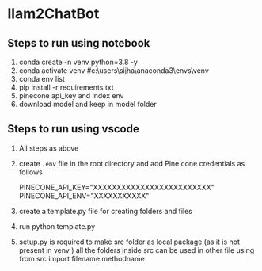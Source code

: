# llam2ChatBot

## Steps to run using notebook

1. conda create -n venv python=3.8 -y
2. conda activate venv   #c:\users\sijha\anaconda3\envs\venv
3. conda env list
4. pip install -r requirements.txt
5. pinecone api_key and index env
6. download model and keep in model folder

## Steps to run using vscode
1. All steps as above
2. create `.env` file in the root directory and add Pine cone credentials as follows

     PINECONE_API_KEY="XXXXXXXXXXXXXXXXXXXXXXXXX"
     PINECONE_API_ENV="XXXXXXXXXXX"
3. create a template.py file for creating folders and files
4. run python template.py     
5. setup.py is required to make src folder as local package (as it is not present in venv )
   all the folders inside src can be used in other file using from src import filename.methodname


